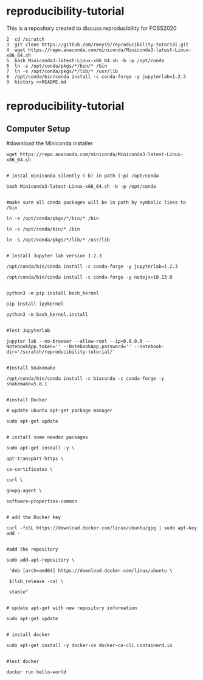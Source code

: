 


# reproducibility-tutorial
This is a repository created to discuss reproducibility for FOSS2020
    
    2  cd /scratch
    3  git clone https://github.com/rmey19/reproducibility-tutorial.git
    4  wget https://repo.anaconda.com/miniconda/Miniconda3-latest-Linux-x86_64.sh
    5  bash Miniconda3-latest-Linux-x86_64.sh -b -p /opt/conda
    6  ln -s /opt/conda/pkgs/*/bin/* /bin
    7  ln -s /opt/conda/pkgs/*/lib/* /usr/lib
    8  /opt/conda/bin/conda install -c conda-forge -y jupyterlab=1.2.3
    9  history >>README.md
# reproducibility-tutorial


## Computer Setup
 #download the Miniconda installer

    wget https://repo.anaconda.com/miniconda/Miniconda3-latest-Linux-x86_64.sh


    # instal miniconda silently (-b) in path (-p) /opt/conda

    bash Miniconda3-latest-Linux-x86_64.sh -b -p /opt/conda


    #make sure all conda packages will be in path by symbolic links to /bin

    ln -s /opt/conda/pkgs/*/bin/* /bin

    ln -s /opt/conda/bin/* /bin

    ln -s /opt/conda/pkgs/*/lib/* /usr/lib


    # Install Jupyter lab version 1.2.3

    /opt/conda/bin/conda install -c conda-forge -y jupyterlab=1.2.3

    /opt/conda/bin/conda install -c conda-forge -y nodejs=10.13.0


    python3 -m pip install bash_kernel

    pip install ipykernel

    python3 -m bash_kernel.install


    #Test Jupyterlab

    jupyter lab --no-browser --allow-root --ip=0.0.0.0 --NotebookApp.token='' --NotebookApp.password='' --notebook-dir='/scratch/reproducibility-tutorial/'


    #Install Snakemake

    /opt/conda/bin/conda install -c bioconda -c conda-forge -y snakemake=5.8.1


    #install Docker

    # update ubuntu apt-get package manager

    sudo apt-get update


    # install some needed packages

    sudo apt-get install -y \

    apt-transport-https \

    ca-certificates \

    curl \

    gnupg-agent \

    software-properties-common


    # add the Docker key

    curl -fsSL https://download.docker.com/linux/ubuntu/gpg | sudo apt-key add -


    #add the repository

    sudo add-apt-repository \

     "deb [arch=amd64] https://download.docker.com/linux/ubuntu \

     $(lsb_release -cs) \

     stable"


    # update apt-get with new repository information

    sudo apt-get update


    # install docker

    sudo apt-get install -y docker-ce docker-ce-cli containerd.io


    #test docker

    docker run hello-world
    
   
  


